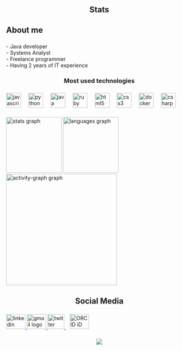 <h2 align="center">Stats</h2>

###

<h2 align="left">About me</h2>

###

<p align="left">- Java developer<br>- Systems Analyst<br>- Freelance programmer<br>- Having 2 years of IT experience</p>

###

<h3 align="center">Most used technologies</h3>

###

<div align="left">
  <img src="https://cdn.jsdelivr.net/gh/devicons/devicon/icons/javascript/javascript-plain.svg" height="40" alt="javascript logo"  />
  <img width="12" />
  <img src="https://cdn.jsdelivr.net/gh/devicons/devicon/icons/python/python-plain-wordmark.svg" height="40" alt="python logo"  />
  <img width="12" />
  <img src="https://cdn.jsdelivr.net/gh/devicons/devicon/icons/java/java-plain-wordmark.svg" height="40" alt="java logo"  />
  <img width="12" />
  <img src="https://cdn.jsdelivr.net/gh/devicons/devicon/icons/ruby/ruby-plain-wordmark.svg" height="40" alt="ruby logo"  />
  <img width="12" />
  <img src="https://cdn.jsdelivr.net/gh/devicons/devicon/icons/html5/html5-plain-wordmark.svg" height="40" alt="html5 logo"  />
  <img width="12" />
  <img src="https://cdn.jsdelivr.net/gh/devicons/devicon/icons/css3/css3-plain-wordmark.svg" height="40" alt="css3 logo"  />
  <img width="12" />
  <img src="https://cdn.jsdelivr.net/gh/devicons/devicon/icons/docker/docker-plain-wordmark.svg" height="40" alt="docker logo"  />
  <img width="12" />
  <img src="https://cdn.jsdelivr.net/gh/devicons/devicon/icons/csharp/csharp-line.svg" height="40" alt="csharp logo"  />
</div>

###

<div align="left">
  <img src="https://github-readme-stats.vercel.app/api?username=MateusGoldmanNaliati&hide_title=false&hide_rank=false&show_icons=true&include_all_commits=true&count_private=true&disable_animations=false&theme=rose_pine&locale=en&hide_border=false&order=1&custom_title=GitHub%20Stats%20" height="150" alt="stats graph"  />
  <img src="https://github-readme-stats.vercel.app/api/top-langs?username=MateusGoldmanNaliati&locale=en&hide_title=false&layout=compact&card_width=320&langs_count=5&theme=rose_pine&hide_border=false&order=2" height="150" alt="languages graph"  />
  <img src="https://github-readme-activity-graph.vercel.app/graph?username=MateusGoldmanNaliati&radius=16&theme=material-palenight&area=true&order=5&hide_title=true&hide_border=true" height="300" alt="activity-graph graph"  />
</div>

###

<h2 align="center">Social Media</h2>

###

<div align="left">
  <a href="https://www.linkedin.com/in/mateus-goldman-55b8b21a0/" target="_blank">
    <img src="https://raw.githubusercontent.com/maurodesouza/profile-readme-generator/master/src/assets/icons/social/linkedin/default.svg" width="52" height="40" alt="linkedin logo" />
  </a>
  <a href="mailto:mateuscgoldman0@gmail.com" target="_blank">
    <img src="https://raw.githubusercontent.com/maurodesouza/profile-readme-generator/master/src/assets/icons/social/gmail/default.svg" width="52" height="40" alt="gmail logo" />
  </a>
  <a href="https://x.com/GoldmanNaliatti" target="_blank">
    <img src="https://upload.wikimedia.org/wikipedia/commons/c/cc/X_icon.svg" width="45" height="40" alt="twitter logo" />
  </a>
  <a href="https://orcid.org/0009-0008-3094-9029" target="orcid.widget" rel="me noopener noreferrer">
    <img src="https://upload.wikimedia.org/wikipedia/commons/0/06/ORCID_iD.svg" width="52" height="40" alt="ORCID iD icon" style="margin-inline-start: 0.8em" />
  </a>
</div>

    
###

<div align="center">
  <img src="https://profile-counter.glitch.me/MateusGoldmanNaliati/count.svg?"  />
</div>

###
